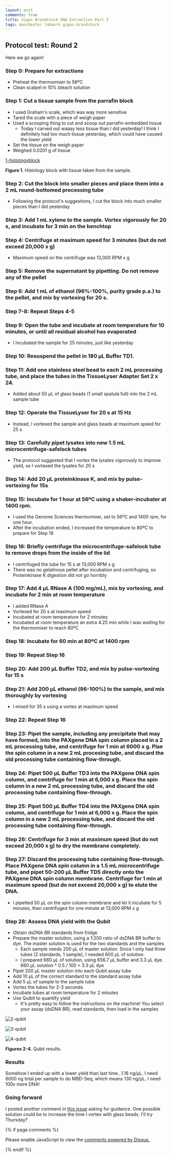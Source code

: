 ```yaml
---
layout: post
comments: true
title: Gigas Broodstock DNA Extraction Part 3
tags: manchester labwork gigas-broodstock
---
```


## Protocol test: Round 2

Here we go again! 

### Step 0: Prepare for extractions

- Preheat the thermomixer to 56ºC
- Clean scalpel in 10% bleach solution

### Step 1: Cut a tissue sample from the parrafin block

- I used Graham's scale, which was way more sensitive
- Tared the scale with a piece of weigh paper
- Used a scooping thing to cut and scoop out parrafin-embedded tissue
  - Today I carved out waaay less tissue than I did yesterday! I think I definitely had too much tissue yesterday, which could have caused the lower yield
- Set the tissue on the weigh paper
- Weighed 0.0201 g of tissue

[1-histologyblock](https://user-images.githubusercontent.com/22335838/43988281-c478357a-9ce6-11e8-84f3-1203018f50f6.jpg)

**Figure 1**. Histology block with tissue taken from the sample.

### Step 2: Cut the block into smaller pieces and place them into a 2 mL round-bottomed processing tube

- Following the protocol's suggestions, I cut the block into much smaller pieces than I did yesterday

### Step 3: Add 1 mL xylene to the sample. Vortex vigorously for 20 s, and incubate for 3 min on the benchtop

### Step 4: Centrifuge at maximum speed for 3 minutes (but do not exceed 20,000 x g)

- Maximum speed on the centrifuge was 13,000 RPM x g

### Step 5: Remove the supernatant by pipetting. Do not remove any of the pellet

### Step 6: Add 1 mL of ethanol (96%-100%, purity grade p.a.) to the pellet, and mix by vortexing for 20 s.

### Step 7-8: Repeat Steps 4-5

### Step 9: Open the tube and incubate at room temperature for 10 minutes, or until all residual alcohol has evaporated

- I incubated the sample for 25 minutes, just like yesterday

### Step 10: Resuspend the pellet in 180 µL Buffer TD1.

### Step 11: Add one stainless steel bead to each 2 mL processing tube, and place the tubes in the TissueLyser Adapter Set 2 x 24.

- Added about 50 µL of glass beads (1 small spatula full) into the 2 mL sample tube

### Step 12: Operate the TissueLyser for 20 s at 15 Hz

- Instead, I vortexed the sample and glass beads at maximum speed for 25 s

### Step 13: Carefully pipet lysates into new 1.5 mL microcentrifuge-safelock tubes

- The protocol suggested that I vortex the lysates vigorously to improve yield, so I vortexed the lysates for 20 s

### Step 14: Add 20 µL proteinkinase K, and mix by pulse-vortexing for 15s

### Step 15: Incubate for 1 hour at 56ºC using a shaker-incubater at 1400 rpm.

- I used the Genome Sciences thermomixer, set to 56ºC and 1400 rpm, for one hour.
- After the incubation ended, I increased the temperature to 80ºC to prepare for Step 18

### Step 16: Briefly centrifuge the microcentrifuge-safelock tube to remove drops from the inside of the lid

- I centrifuged the tube for 15 s at 13,000 RPM x g
- There was no gelatinous pellet after incubation and centrifuging, so Proteinkinase K digestion did not go horribly

### Step 17: Add 4 µL RNase A (100 mg/mL), mix by vortexing, and incubate for 2 min at room temperature

- I added RNase A
- Vortexed for 20 s at maximum speed
- Incubated at room temperature for 2 minutes
- Incubated at room temperature an extra 4.25 min while I was waiting for the thermomixer to reach 80ºC

### Step 18: Incubate for 60 min at 80ºC at 1400 rpm

### Step 19: Repeat Step 16

### Step 20: Add 200 µL Buffer TD2, and mix by pulse-vortexing for 15 s

### Step 21: Add 200 µL ethanol (96-100%) to the sample, and mix thoroughly by vortexing

- I mixed for 35 s using a vortex at maximum speed

### Step 22: Repeat Step 16

### Step 23: Pipet the sample, including any precipitate that may have formed, into the PAXgene DNA spin column placed in a 2 mL processing tube, and centrifuge for 1 min at 6000 x g. Plae the spin column in a new 2 mL procesing tube, and discard the old processing tube containing flow-through.

### Step 24: Pipet 500 µL Buffer TD3 into the PAXgene DNA spin column, and centrifuge for 1 min at 6,000 x g. Place the spin column in a new 2 mL processing tube, and discard the old processing tube containing flow-through.

### Step 25: Pipet 500 µL Buffer TD4 into the PAXgene DNA spin column, and centrifuge for 1 min at 6,000 x g. Place the spin column in a new 2 mL processing tube, and discard the old processing tube containing flow-through.

### Step 26: Centrifuge for 3 min at maximum speed (but do not exceed 20,000 x g) to dry the membrane completely.

### Step 27: Discard the processing tube containing flow-through. Place PAXgene DNA spin column in a 1.5 mL microcentrifuge tube, and pipet 50-200 µL Buffer TD5 directly onto the PAXgene DNA spin column membrane. Centrifuge for 1 min at maximum speed (but do not exceed 20,000 x g) to elute the DNA.

- I pipetted 50 µL on the spin column membrane and let it incubate for 5 minutes, then centrifuged for one minute at 13,000 RPM x g

### Step 28: Assess DNA yield with the Qubit

- Obtain dsDNA BR standards from fridge
- Prepare the master solution, using a 1:200 ratio of dsDNA BR buffer to dye. The master solution is used for the two standards and the samples
  - Each sample needs 200 µL of master solution. Since I only had three tubes (2 standards, 1 sample), I needed 600 µL of solution
  - I prepared 660 µL of solution, using 656.7 µL buffer and 3.3 µL dye. 660 µL solution * 0.5 / 100 = 3.3 µL dye
- Pipet 200 µL master solution into each Qubit assay tube
- Add 10 µL of the correct standard to the standard assay tube
- Add 5 µL of sample to the sample tube
- Vortex the tubes for 2-3 seconds
- Incubate tubes at room temperature for 2 minutes
- Use Quibit to quantify yield
  - It's pretty easy to follow the instructions on the machine! You select your assay (dsDNA BR), read standards, then load in the samples

![2-qubit](https://user-images.githubusercontent.com/22335838/43988282-c490b744-9ce6-11e8-9fcb-d727f561cf77.jpg)

![3-qubit](https://user-images.githubusercontent.com/22335838/43988283-c4a6c70a-9ce6-11e8-9a5c-c9858ec19ac8.jpg)

![4-qubit](https://user-images.githubusercontent.com/22335838/43988284-c4be370a-9ce6-11e8-8803-35f0fbce62c1.jpg)

**Figures 2-4**. Qubit results.

### Results

Somehow I ended up with a lower yield than last time...1.16 ng/µL. I need 6000 ng total per sample to do MBD-Seq, which means 130 ng/µL. I need 100x more DNA!
  
### Going forward

I posted another comment in [this issue](https://github.com/RobertsLab/resources/issues/277) asking for guidance. One possible solution could be to increase the time I vortex with glass beads. I'll try Thursday?

{% if page.comments %}

<div id="disqus_thread"></div>
<script>

/**
*  RECOMMENDED CONFIGURATION VARIABLES: EDIT AND UNCOMMENT THE SECTION BELOW TO INSERT DYNAMIC VALUES FROM YOUR PLATFORM OR CMS.
*  LEARN WHY DEFINING THESE VARIABLES IS IMPORTANT: https://disqus.com/admin/universalcode/#configuration-variables*/
/*
var disqus_config = function () {
this.page.url = PAGE_URL;  // Replace PAGE_URL with your page's canonical URL variable
this.page.identifier = PAGE_IDENTIFIER; // Replace PAGE_IDENTIFIER with your page's unique identifier variable
};
*/
(function() { // DON'T EDIT BELOW THIS LINE
var d = document, s = d.createElement('script');
s.src = 'https://the-responsible-grad-student.disqus.com/embed.js';
s.setAttribute('data-timestamp', +new Date());
(d.head || d.body).appendChild(s);
})();
</script>
<noscript>Please enable JavaScript to view the <a href="https://disqus.com/?ref_noscript">comments powered by Disqus.</a></noscript>

{% endif %}

<script id="dsq-count-scr" src="//the-responsible-grad-student.disqus.com/count.js" async></script>

